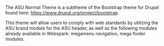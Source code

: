 The ASU Normal Theme is a subtheme of the Bootstrap theme for Drupal found here: https://www.drupal.org/project/bootstrap.

This theme will allow users to comply with web standards by utilizing the ASU brand module for the ASU header, as well as the following modules already available in Webspark: megamenu navigation, mega footer modules.
